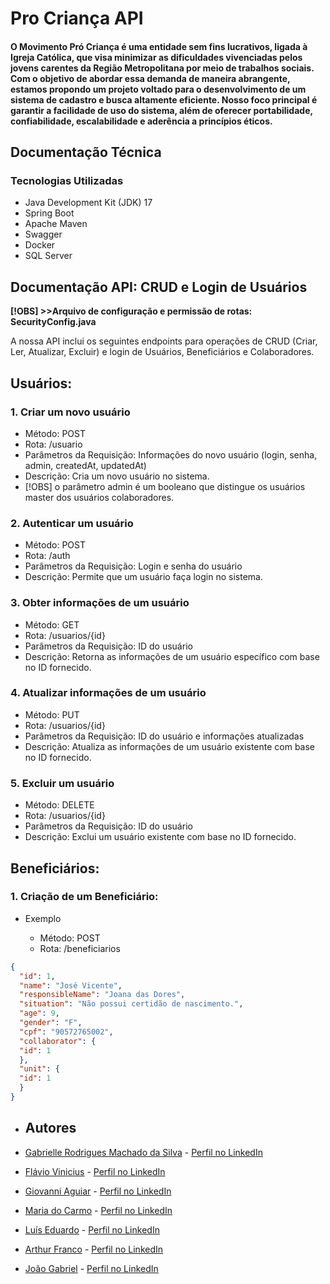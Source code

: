 # Pro Criança API
#### O Movimento Pró Criança é uma entidade sem fins lucrativos, ligada à Igreja Católica, que visa minimizar as dificuldades vivenciadas pelos jovens carentes da Região Metropolitana por meio de trabalhos sociais. Com o objetivo de abordar essa demanda de maneira abrangente, estamos propondo um projeto voltado para o desenvolvimento de um sistema de cadastro e busca altamente eficiente. Nosso foco principal é garantir a facilidade de uso do sistema, além de oferecer portabilidade, confiabilidade, escalabilidade e aderência a princípios éticos.

## Documentação Técnica

### Tecnologias Utilizadas
- Java Development Kit (JDK) 17
- Spring Boot
- Apache Maven
- Swagger
- Docker
- SQL Server

## Documentação API: CRUD e Login de Usuários

**[!OBS] >>Arquivo de configuração e permissão de rotas: SecurityConfig.java** 

A nossa API inclui os seguintes endpoints para operações de CRUD (Criar, Ler, Atualizar, Excluir) e login de Usuários,
Beneficiários e Colaboradores.

## Usuários:
### 1. Criar um novo usuário

- Método: POST
- Rota: /usuario
- Parâmetros da Requisição: Informações do novo usuário (login, senha, admin, createdAt, updatedAt)
- Descrição: Cria um novo usuário no sistema.
- [!OBS] o parâmetro admin é um booleano que distingue os usuários master dos usuários colaboradores.

### 2. Autenticar um usuário

- Método: POST
- Rota: /auth
- Parâmetros da Requisição: Login e senha do usuário
- Descrição: Permite que um usuário faça login no sistema.

### 3. Obter informações de um usuário

- Método: GET
- Rota: /usuarios/{id}
- Parâmetros da Requisição: ID do usuário
- Descrição: Retorna as informações de um usuário específico com base no ID fornecido.

### 4. Atualizar informações de um usuário

- Método: PUT
- Rota: /usuarios/{id}
- Parâmetros da Requisição: ID do usuário e informações atualizadas
- Descrição: Atualiza as informações de um usuário existente com base no ID fornecido.

### 5. Excluir um usuário

- Método: DELETE
- Rota: /usuarios/{id}
- Parâmetros da Requisição: ID do usuário
- Descrição: Exclui um usuário existente com base no ID fornecido.

## Beneficiários:
### 1. Criação de um Beneficiário:
- Exemplo

  - Método: POST 
  - Rota: /beneficiarios 
```json
{
  "id": 1,
  "name": "José Vicente",
  "responsibleName": "Joana das Dores",
  "situation": "Não possui certidão de nascimento.",
  "age": 9,
  "gender": "F",
  "cpf": "90572765002",
  "collaborator": {
  "id": 1
  },
  "unit": {
  "id": 1
  }
}
```


- ## Autores

- [Gabrielle Rodrigues Machado da Silva](https://github.com/gabrielle-1) - [Perfil no LinkedIn](https://www.linkedin.com/in/gabrielle-1/)
- [Flávio Vinicius](https://github.com/FVSSANTOS/) - [Perfil no LinkedIn](https://www.linkedin.com/in/flavio-vinicius-programador/)
- [Giovanni Aguiar]() - [Perfil no LinkedIn](https://www.linkedin.com/in/giovanni-de-aguiar/)
- [Maria do Carmo](https://github.com/Madu-dev) - [Perfil no LinkedIn](https://www.linkedin.com/in/mariadocarmoalcantara/)
- [Luís Eduardo](https://github.com/LEDHU) - [Perfil no LinkedIn](https://www.linkedin.com/in/edupeixot0/)
- [Arthur Franco](https://github.com/ArthurF36) - [Perfil no LinkedIn](https://www.linkedin.com/in/arthur-franco-956031278/)
- [João Gabriel](https://github.com/Gabrielabsalao24) - [Perfil no LinkedIn]()

